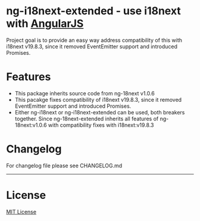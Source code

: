# ng-i18next-extended - use i18next with [AngularJS](https://www.angularjs.org/)

Project goal is to provide an easy way address compatibility of this with i18next v19.8.3, since it removed EventEmitter support and introduced Promises.

# Features #
- This package inherits source code from ng-18next v1.0.6
- This pacakge fixes compatibility of i18next v19.8.3, since it removed EventEmitter support and introduced Promises.
- Either ng-i18next or ng-i18next-extended can be used, both breakers together. Since ng-18next-extended inherits all features of ng-18next:v1.0.6 with compatibility fixes with i18next:v19.8.3

# Changelog #

For changelog file please see CHANGELOG.md

---------

# License #

[MIT License](https://github.com/lpkapil/ng-i18next-extended/blob/master/LICENSE)
